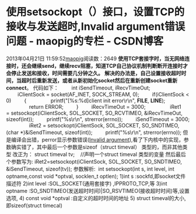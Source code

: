 # 使用setsockopt（）接口，设置TCP的接收与发送超时,Invalid argument错误问题 - maopig的专栏 - CSDN博客
2013年04月21日 11:59:52[maopig](https://me.csdn.net/maopig)阅读数：2649
**使用TCP套接字时，当无网络连接时，还会继续send，继续recv阻塞，知道TCP自己协议机制判断断开连接时才会停止发送和接收，时间需要几分钟之久。**
**解决的办法是，自己设置接收超时时间，当超时后重新发送，或者从新初始化socket然后在重新创建socket重新connect**。
代码如下：  
      int iSendTimeout, iRecvTimeOut;
        iClientSock = socket(AF_INET, SOCK_STREAM, 0);
        if(iClientSock < 0)
        {
                printf("[%s:%d]client init error\r\n", __FILE__, __LINE__);
                return ERROR;
        }
        iRecvTimeOut = 3000;        
        iRet1 = setsockopt(iClientSock, SOL_SOCKET, SO_RCVTIMEO, &iRecvTimeOut, sizeof(int));
        printf("%s\r\n", strerror(errno));
        iSendTimeout = 3000;        
        iRet2 = setsockopt(iClientSock, SOL_SOCKET, SO_SNDTIMEO, (char *)&iSendTimeout, sizeof(int));
        printf("%s\r\n", strerror(errno));
但是编译会出错，perror显示参数错误([Invalid argument](http://bbs.chinaunix.net/thread-932833-1-1.html)),看了下内核中的实现，参数确实错了，其中最后一个参数是sizeof（struct
 timeval） 类型的，而非其他类型
改正为：
struct
 timeval tv;    //声明一个struct timeval 类型的变量
然后最后个参数写为:
iRet2=setsockopt(iClientSock, SOL_SOCKET, SO_SNDTIMEO, &iSendTimeout, sizeof(tv));
参数解析:
 int setsockopt(int
 s, int level, int optname,const void *optval, socklen_t optlen);
1)int s :sockfd,即socket文件描述符
2)int level :SOL_SOCKET(通用套接字)
 ,IPPROTO_TCP,等
3)int optname :SO_SNDTIMEO(发送超时时间)|SO_RSVTIMEO(接收超时时间)等,设置选项,
4) const
 void *optval :自定义的超时时间的地址
5) struct
 timeval的大小,即sizeof(struct timecal)
